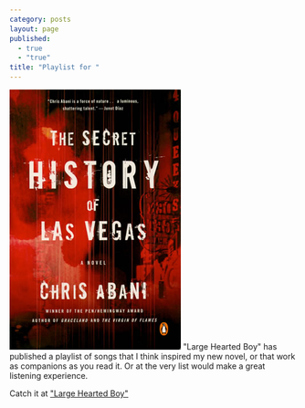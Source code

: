```yaml
---
category: posts
layout: page
published: 
  - true
  - "true"
title: "Playlist for "
---
```


![the-secret-history-of-las-vegas_300x465.jpg](/assets/img/the-secret-history-of-las-vegas_300x465.jpg) "Large Hearted Boy" has published a playlist of songs that I think inspired my new novel, or that work as companions as you read it. Or at the very list would make a great listening experience. 

Catch it at ["Large Hearted Boy"](http://www.largeheartedboy.com/blog/archive/2014/02/book_notes_chri_21.html)